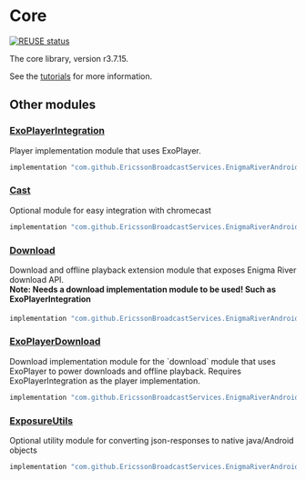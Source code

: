 <!--
SPDX-FileCopyrightText: 2024 Red Bee Media Ltd <https://www.redbeemedia.com/>

SPDX-License-Identifier: CC-BY-SA-4.0
-->

# Core

[![REUSE status](https://api.reuse.software/badge/github.com/EricssonBroadcastServices/EnigmaRiverAndroidCore)](https://api.reuse.software/info/github.com/EricssonBroadcastServices/EnigmaRiverAndroidCore)

The core library, version r3.7.15.

See the [tutorials](tutorials/index.md) for more information.

## Other modules

### [ExoPlayerIntegration](https://github.com/EricssonBroadcastServices/EnigmaRiverAndroidExoPlayerIntegration/tree/r3.7.15)

<p>Player implementation module that uses ExoPlayer.</p>

```gradle
implementation "com.github.EricssonBroadcastServices.EnigmaRiverAndroid:exoplayerintegration:r3.7.15"
```

### [Cast](https://github.com/EricssonBroadcastServices/EnigmaRiverAndroidCast/tree/r3.7.15)

<p>Optional module for easy integration with chromecast</p>

```gradle
implementation "com.github.EricssonBroadcastServices.EnigmaRiverAndroid:cast:r3.7.15"
```

### [Download](https://github.com/EricssonBroadcastServices/EnigmaRiverAndroidDownload/tree/r3.7.15)

<p>Download and offline playback extension module that exposes Enigma River download API.</p>
<h4 style="margin-top: -1em">Note: Needs a download implementation module to be used! Such as ExoPlayerIntegration</h4>

```gradle
implementation "com.github.EricssonBroadcastServices.EnigmaRiverAndroid:download:r3.7.15"
```

### [ExoPlayerDownload](https://github.com/EricssonBroadcastServices/EnigmaRiverAndroidExoPlayerDownload/tree/r3.7.15)

<p>Download implementation module for the `download` module that uses ExoPlayer to power downloads and offline playback. Requires ExoPlayerIntegration as the player implementation.</p>

```gradle
implementation "com.github.EricssonBroadcastServices.EnigmaRiverAndroid:exoPlayerDownload:r3.7.15"
```

### [ExposureUtils](https://github.com/EricssonBroadcastServices/EnigmaRiverAndroidExposureUtils/tree/r3.7.15)

<p>Optional utility module for converting json-responses to native java/Android objects</p>

```gradle
implementation "com.github.EricssonBroadcastServices.EnigmaRiverAndroid:exposureUtils:r3.7.15"
```
